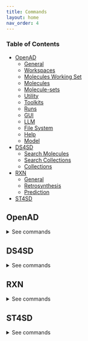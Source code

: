 ```yaml
---
title: Commands
layout: home
nav_order: 4
---
```


<!--

DO NOT EDIT
-----------
This file auto-generated.
To update it, consult instructions:
https://github.com/acceleratedscience/open-ad-toolkit/tree/main/docs

-->

### Table of Contents

- [OpenAD](#openad)
  - [General](#general)
  - [Workspaces](#workspaces)
  - [Molecules Working Set](#molecules-working-set)
  - [Molecules](#molecules)
  - [Molecule-sets](#molecule-sets)
  - [Utility](#utility)
  - [Toolkits](#toolkits)
  - [Runs](#runs)
  - [GUI](#gui)
  - [LLM](#llm)
  - [File System](#file-system)
  - [Help](#help)
  - [Model](#model)
- [DS4SD](#ds4sd)
  - [Search Molecules](#search-molecules)
  - [Search Collections](#search-collections)
  - [Collections](#collections)
- [RXN](#rxn)
  - [General](#general-1)
  - [Retrosynthesis](#retrosynthesis)
  - [Prediction](#prediction)
- [ST4SD](#st4sd)

## OpenAD

<details markdown="block">
<summary>See commands</summary>

### General

`openad`{: .cmd }
Display the openad splash screen. <br><br>

`get status`{: .cmd }
Display the currently selected workspace and toolkit. <br><br>

`display history`{: .cmd }
Display the last 30 commands run in your current workspace. <br><br>

`clear sessions`{: .cmd }
Clear any other sessions that may be running. <br><br>

<br>

### Workspaces

`set workspace <workspace_name>`{: .cmd }
Change the current workspace. <br><br>

`get workspace [ <workspace_name> ]`{: .cmd }
Display details a workspace. When no workspace name is passed, details of your current workspace are displayed. <br><br>

`create workspace <workspace_name> [ description('<description>') on path '<path>' ]`{: .cmd }
Create a new workspace with an optional description and path. <br><br>

`remove workspace <workspace_name>`{: .cmd }
Remove a workspace from your registry. Note that this doesn't remove the workspace's directory. <br><br>

`list workspaces`{: .cmd }
Lists all your workspaces. <br><br>

<br>

### Molecules Working Set

`add mol|molecule <name> | <smiles> | <inchi> | <inchikey> | <cid> [ as '<name>' ] [ basic ] [ force ]`{: .cmd }
This command is how you add a molecule to a current working list of molecules in memory. When adding a molecule by name, this name will become the molecule's identifying string. <br>

It will take any molecules identifier from the following categories: <br> -`smiles ` <br> -`name or synonym` <br> -`smiles` <br> -`inchi` <br> -`inchikey ` <br> -`cid ` <br>

Options : <br> - `as <name> `: if the `as '<name>'` not used the molecule the molecule identfier will be used for the molecules name. if the `as '<name>'` not used the molecule the molecule identfier will be used for the molecules name. <br>
You can set or override an name later for any molecule with the `rename molecule` command. <br> - `basic` Creates a molecule that does not have its properties and synonyms populated with pubchem data, this feature is only valid with a SMILES molecule identifier <br> - `force`: The `force` option allows you to ovveride the confirmation that you wish to add a molecule. <br>

You can use the 'mol' shorthand instead of 'molecule'. <br>

You can specify any molecule by SMILES or InChI, and PubChem classified molecules also by name, InChIKey or their PubChem CID. <br>
A molecule identifier can be in single quotes or defined with unquoted text. If you have spaces in your molecule identifier e.g. a name, then you must user a single quoted string <br>

If you use the name of a molecule, the tool will do a caseless search of the names and synonyms first in current working list, then on pubchem. <br>

Examples of how to add a molecule to your working list: <br>

-   Add a molecule by name: <br>
    `add molecule aspirin` <br>
    or with single quotes <br>
    `display molecule 'Aspirin 325 mg'` <br>

-   Add a molecule by name and force through the acknowledgement to add it: <br>
    `add molecule aspirin force` <br>

-   Add a molecule by SMILES: <br>
    `add molecule CC(=O)OC1=CC=CC=C1C(=O)O` <br>

-   Add a molecule by SMILES without populated pubchem properties: <br>
    `add molecule CC(=O)OC1=CC=CC=C1C(=O)O basic ` <br>

-   Add a molecule by CID: <br>
    `add mol 2244` <br>

-   Add a molecule by InChI: <br>
    `add mol InChI=1S/C9H8O4/c1-6(10)13-8-5-3-2-4-7(8)9(11)12/h2-5H,1H3,(H,11,12)` <br>
    or with single quotes <br>
    `add mol 'InChI=1S/C9H8O4/c1-6(10)13-8-5-3-2-4-7(8)9(11)12/h2-5H,1H3,(H,11,12)'` <br>

-   Add a molecule by InChIKey: <br>
    `add mol BSYNRYMUTXBXSQ-UHFFFAOYSA-N` <br>

-   Add a molecule by InChIKey nd set its name to "mymol": <br>
    `add mol BSYNRYMUTXBXSQ-UHFFFAOYSA-N as 'mymol' ` <br>

-   Add a molecule by SMILES nd set its name to "mymol" and not prepopulate values from pubchem: <br>
    `add mol CC(=O)OC1=CC=CC=C1C(=O)O as 'mymol' basic ` <br><br>

`display sources <name> | <smiles> | <inchi> | <inchikey> | <cid>`{: .cmd }
Display the sources of a molecule's properties, attributing back to how they were calculated or sourced. <br>

If the requested molecule exists in your current working list, that version will be used. <br>

You can specify any molecule by SMILES or InChI, and PubChem classified molecules also by name, InChIKey or their PubChem CID. <br>
A molecule identifier can be in single quotes or defined with unquoted text. If you have spaces in your molecule identifier e.g. a name, then you must user a single quoted string <br>

If you use the name of a molecule, the tool will do a caseless search of the names and synonyms first in current working list, then on pubchem. <br><br>

`rename molecule <molecule_identifer_string> as <molecule_name>`{: .cmd }
Rename a molecule in the current working list. <br>

{MOL_SHORTHAND} <br>

Example: <br>
Let's say you've added a molecule "CC(=O)OC1=CC=CC=C1C(=O)O" to your current working list of molecules, you can then rename it as such: <br>
`rename molecule CC(=O)OC1=CC=CC=C1C(=O)O as Aspirin` <br><br>

`export molecule <name> | <smiles> | <inchi> | <inchikey> | <cid> [ as file ]`{: .cmd }
When run inside a jupyter lab notebook, this will return a dictionary of the molecule's properties. When run from the command line, or when `as file` is set, the molecule will be saved to your workspace as a JSON file, named after the molecule's identifying string. <br>
If the molecule is in your current working list it will be retrieved from there, if the molecule is not there pubchem will be called to retrieve the molecule. <br>

You can use the 'mol' shorthand instead of 'molecule'. <br>

If the requested molecule exists in your current working list, that version will be used. <br>

If you use the name of a molecule, the tool will do a caseless search of the names and synonyms first in current working list, then on pubchem. <br>

Examples <br>

-   `export molecule aspirin` <br>
-   `export molecule aspirin as file` <br><br>

`remove mol|molecule <name> | <smiles> | <inchi> | <inchikey> | <cid> [ force ]`{: .cmd }
Remove a molecule from the current working list based on a given molecule identifier. <br>

{MOL_SHORTHAND} <br>

Examples: <br>

-   Remove a molecule by name: <br>
    `remove molecule Aspirin` <br>

-   Remove a molecule by SMILES: <br>
    `remove molecule CC(=O)OC1=CC=CC=C1C(=O)O` <br>

-   Remove a molecule by InChIKey: <br>
    `remove mol  BSYNRYMUTXBXSQ-UHFFFAOYSA-N` <br>

-   Remove a molecule by InChI: <br>
    `remove mol  InChI='1S/C9H8O4/c1-6(10)13-8-5-3-2-4-7(8)9(11)12/h2-5H,1H3,(H,11,12)'` <br>

-   Remove a molecule by CID: <br>
    `remove mol 2244` <br><br>

`list molecules`{: .cmd }
List all molecules in the current working list. <br><br>

`show mols|molecules`{: .cmd }
Display the current working list of molecules in the GUI. <br><br>

`enrich molecules with analysis`{: .cmd }
This command Enriches every molecule in your current working list of molecules with the analysis results. This assumes that molecules in the current working list was the input or result for the analysis. <br>

            This command currently covers results from the following Analysis commands: <br>
            - RXN Toolkit `predict Reaction` <br>
            - RXN Toolkit `predict retrosynthesis ` <br>
            - DS4SD Toolkit `search for patents containing molecule` <br>
            - DS4SD Toolkit `search for similiar molecules` <br>

            See the Deep Search toolkit  and RXN toolkit help for further assistance on these commands.  <br><br>

`clear analysis cache`{: .cmd }
this command clears the cache of analysis results for your current workspace. <br><br>

`clear molecules`{: .cmd }
This command clears the working list of molecules. <br><br>

`load molecules using file '<csv_or_sdf_filename>' [ merge with pubchem ] [append]`{: .cmd }
This command Loads molecules from a CSV or SDF file into the molecule working list. <br>

            Options: <br>
             - you can add `merge with pubchem` to the command to fill in missing properties of the molecule. <br>
             - you can append to the existing working set using the command <cmd> append </append>  <br>

             and example data set is as follows <br>

    cid      SMILES                                                                 chemical_name                    molecular weight    xlogp3     <br>

-------- --------------------------------------------------------------------- -------------------------------- ------------------ -------- <br>
114481 C(=O)(C(C(F)(F)F)(OC(C(C(F)(F)F)(F)F)(F)F)F)O propanoic acid 330.05 3.6 <br>
67821 C(=O)(C(C(C(C(C(C(C(C(F)(F)F)(F)F)(F)F)(F)F)(F)F)(F)F)(F)F)(F)F)O Perfluorononanoic acid 464.08 5.6 <br>
9554 C(=O)(C(C(C(C(C(C(C(F)(F)F)(F)F)(F)F)(F)F)(F)F)(F)F)(F)F)O Perfluorooctanoic acid 414.07 4.9 <br>
74483 C(C(C(C(C(F)(F)S(=O)(=O)O)(F)F)(F)F)(F)F)(C(C(C(F)(F)F)(F)F)(F)F)(F)F Perfluorooctane sulfonic acid 500.13 5 <br>
67734 C(C(C(C(F)(F)S(=O)(=O)O)(F)F)(F)F)(C(C(F)(F)F)(F)F)(F)F Perfluorohexanesulphonic acid 400.12 3.7 <br>
16760155 C(C(C(C(F)(F)S(=O)(=O)[O-])(F)F)(F)F)(C(C(F)(F)F)(F)F)(F)F 399.11 3.6 <br><br>

`load molecules using dataframe <dataframe> [ merge with pubchem ] [append]`{: .cmd }
" <br>
This command Load molecules into the molecule working list from a dataframe. <br>

            Options: <br>
             - you can add `merge with pubchem` to the command to fill in missing properties of the molecule. NOTE:  this will slow the process down <br>
             - you can append to the existing working set using the command <cmd> append </append>  <br>

            an example data set that is compatible is as follows <br>


    cid      SMILES                                                                 chemical_name                    molecular weight    xlogp3     <br>

-------- --------------------------------------------------------------------- -------------------------------- ------------------ -------- <br>
114481 C(=O)(C(C(F)(F)F)(OC(C(C(F)(F)F)(F)F)(F)F)F)O propanoic acid 330.05 3.6 <br>
67821 C(=O)(C(C(C(C(C(C(C(C(F)(F)F)(F)F)(F)F)(F)F)(F)F)(F)F)(F)F)(F)F)O Perfluorononanoic acid 464.08 5.6 <br>
9554 C(=O)(C(C(C(C(C(C(C(F)(F)F)(F)F)(F)F)(F)F)(F)F)(F)F)(F)F)O Perfluorooctanoic acid 414.07 4.9 <br>
74483 C(C(C(C(C(F)(F)S(=O)(=O)O)(F)F)(F)F)(F)F)(C(C(C(F)(F)F)(F)F)(F)F)(F)F Perfluorooctane sulfonic acid 500.13 5 <br>
67734 C(C(C(C(F)(F)S(=O)(=O)O)(F)F)(F)F)(C(C(F)(F)F)(F)F)(F)F Perfluorohexanesulphonic acid 400.12 3.7 <br>
16760155 C(C(C(C(F)(F)S(=O)(=O)[O-])(F)F)(F)F)(C(C(F)(F)F)(F)F)(F)F 399.11 3.6 <br><br>

`export molecules [ as <csv_filename> ]`{: .cmd }
This command exports the molecules in the current working list of molecules. <br>

When run inside a Notebook, this will return a dataframe. When run from the command line, the molecules will be saved to your workspace as a CSV file named "result\_#.csv". The rows will be numbered with the highest number representing the latest molecule that was added. <br><br>

<br>

### Molecules

`display molecule <name> | <smiles> | <inchi> | <inchikey> | <cid>`{: .cmd }
This command will display a molecule's identifiers, propoerties, synonyms and any Analysis results it has been enriched with. <br>
if the molecule exists in the current molecule workling list in memory the molecule will be retrieved from there if not pubchem will be checked to see if the molecule and its information is avialable there. <br>

You can use the 'mol' shorthand instead of 'molecule'. <br>

If the requested molecule exists in your current working list, that version will be used. <br>

You can specify any molecule by SMILES or InChI, and PubChem classified molecules also by name, InChIKey or their PubChem CID. <br>
A molecule identifier can be in single quotes or defined with unquoted text. If you have spaces in your molecule identifier e.g. a name, then you must user a single quoted string <br>

If you use the name of a molecule, the tool will do a caseless search of the names and synonyms first in current working list, then on pubchem. <br>

Examples: <br>

-   Display a molecule by name: <br>
    `display molecule Aspirin` <br>

-   Display a molecule by SMILES: <br>
    `display molecule CC(=O)OC1=CC=CC=C1C(=O)O` <br>

-   Display a molecule by InChI: <br>
    `display mol InChI=1S/C9H8O4/c1-6(10)13-8-5-3-2-4-7(8)9(11)12/h2-5H,1H3,(H,11,12)` <br>

-   Display a molecule by InChIKey string: <br>
    `display mol BSYNRYMUTXBXSQ-UHFFFAOYSA-N` <br>

-   Display a molecule by CID: <br>
    `display mol 2244` <br><br>

`@(<name> | <smiles> | <inchi> | <inchikey> | <cid>)>><molecule_property_name>`{: .cmd }
This command request the given property of a molecule, it will first try and retrieve the provided molecule from your working list of molecules, if it is not there it will will try and retrieve the molecule from pubchem. <br>

The `@` symbol should be followed by the molecule's name, SMILES, InChI, InChIKey or CID, then after the `>>` include one of the properties mentioned below. <br>

E.g. `@aspirin>>xlogp` <br>

You can specify any molecule by SMILES or InChI, and PubChem classified molecules also by name, InChIKey or their PubChem CID. <br>
A molecule identifier can be in single quotes or defined with unquoted text. If you have spaces in your molecule identifier e.g. a name, then you must user a single quoted string <br>

If you use the name of a molecule, the tool will do a caseless search of the names and synonyms first in current working list, then on pubchem. <br>

Examples of how to retrieve the value of a molecules property: <br>

-   Obtain the molecular weight of the molecule known as Aspirin. <br>
    `@aspirin>>molecular_weight` <br>

-   Obtain the canonical smiles string for a molecule known as Aspirin. <br>
    `@aspirin>>canonical_smiles` <br>

-   Obtain a molecules xlogp value using a SMILES string. <br>
    `@CC(=O)OC1=CC=CC=C1C(=O)O>>xlogp` <br>

Available properties: `atom_stereo_count`, `bond_stereo_count`, `canonical_smiles`, `charge`, `cid`, `complexity`, `conformer_count_3d`, `conformer_id_3d`, `conformer_model_rmsd_3d`, `conformer_rmsd_3d`, `coordinate_type`, `covalent_unit_count`, `defined_atom_stereo_count`, `defined_bond_stereo_count`, `effective_rotor_count_3d`, `exact_mass`, `feature_acceptor_count_3d`, `feature_anion_count_3d`, `feature_cation_count_3d`, `feature_count_3d`, `feature_donor_count_3d`, `feature_hydrophobe_count_3d`, `feature_ring_count_3d`, `h_bond_acceptor_count`, `h_bond_donor_count`, `heavy_atom_count`, `inchi`, `inchikey`, `isomeric_smiles`, `isotope_atom_count`, `iupac_name`, `mmff94_energy_3d`, `mmff94_partial_charges_3d`, `molecular_formula`, `molecular_weight`, `molecular_weight_exact`, `monoisotopic_mass`, `multipoles_3d`, `multipoles_3d`, `pharmacophore_features_3d`, `pharmacophore_features_3d`, `rotatable_bond_count`, `sol`, `sol_classification`, `tpsa`, `undefined_atom_stereo_count`, `undefined_bond_stereo_count`, `volume_3d`, `x_steric_quadrupole_3d`, `xlogp`, `y_steric_quadrupole_3d`, `z_steric_quadrupole_3d` <br><br>

`show mol|molecule <name> | <smiles> | <inchi> | <inchikey> | <cid>`{: .cmd }
Inspect a molecule in the browser. If a molecule is not in the current Molecule Working set it will pull the result from Pubchem. <br>

{MOL_SHORTHAND} <br>

When you show a molecule by SMILES or InChI, we can display it immediately. When you show a molecule by name, InChIKey or PubChem CID, we need to first retrieve it from PubChem, which can take a few seconds. <br>

Examples: <br>

-   `show mol aspirin` <br>
-   `show mol CC(=O)OC1=CC=CC=C1C(=O)O` <br>
-   `show mol InChI=1S/C9H8O4/c1-6(10)13-8-5-3-2-4-7(8)9(11)12/h2-5H,1H3,(H,11,12)` <br>
-   `show mol 2244` <br><br>

<br>

### Molecule-sets

`save molecule-set as <molecule_set_name>`{: .cmd }
Save the current molecule workking list to a molecule-set in your workspace. <br>

Example: <br>
`save molset as my_working_set` <br><br>

`load molecule-set|molset <molecule-set_name>`{: .cmd }
Loads a molecule-set from your workspace, and replaces your current list of molecules with the molecules from the given molecule-set. <br>
Example: <br>
`load molset my_working_set` <br><br>

`merge molecule-set|molset <molecule-set_name> [merge only] [append only]`{: .cmd }
This command merges a molecule-set from your workspace into cour current working list of molecules in memory, and updates properties/Analysis in existing molecules or appends new molecules to the working list. <br>

Options: <br> - ` merge only` Only merges with existing molecules in list <br> - ` append only` Only append molecules not in list <br>
`merge molset my_working_set` <br><br>

`list molecule-sets`{: .cmd }
List all molecule sets in your workspace. <br><br>

`show molset|molecule-set '<molset_or_sdf_or_smi_path>' | using dataframe <dataframe>`{: .cmd }
Launch the molset viewer to visualize your molecule dataset. <br>

Examples: <br>

-   `show molset 'neurotransmitters.smol.json'` <br>
-   `show molset 'neurotransmitters.sdf'` <br>
-   `show molset 'neurotransmitters.smi'` <br>
-   `show molset my_dataframe` <br><br>

<br>

### Utility

`merge molecules data using dataframe <dataframe> [ merge with pubchem ]`{: .cmd }
This command merges molecules into the molecule working list from a dataframe. <br>

It takes files with the columns named: <br>

`subject or <cmd>smiles`: molecules similes string <br>
`property` : the property generation name <br>
`result` : the value of the property <br>

Sample input file <br>

subject property result <br>
-------------------------------------------------------------------- ------------------------- ----------- <br>
O=C(N)C(F)(OC(F)(F)C(F)(F)C(F)(F)F)C(F)(F)F molecular_weight 329.065 <br>
O=C(O)C(F)(NC(F)(F)C(F)(F)C(F)(F)F)C(F)(F)F molecular_weight 329.065 <br>
O=C(O)C(F)(OC(F)(F)C(F)(F)C)CF molecular_weight 240.099 <br>
O=C(O)C(F)(OC(O)(F)C(F)(F)C(F)(F)F)C(F)(F)F molecular_weight 328.058 <br>
O=C(O)C(F)(OC(Cl)(F)C(F)(F)C(F)(F)F)C(F)(F)F molecular_weight 346.504 <br>
O=C(O)C(F)(OC(F)(F)C(F)(O)C(F)(F)F)C(F)(F)F molecular_weight 328.058 <br>
O=C(O)C(F)(OC(F)(O)C(F)(F)C(F)(F)F)C(F)(F)F molecular_weight 328.058 <br>
O=C(O)C(F)(OC(F)(F)C(F)(Br)C(F)(F)F)C(F)(F)F molecular_weight 390.955 <br>
O=C(O)C(F)OC(O)(F)C(F)(F)C(F)(F)F molecular_weight 260.061 <br>

Example Command: <br>

merge molecules from a data frame called `new_props` <br>

-   ` merge molecules data using dataframe new_props` <br>

to perform the same load and merge with pubchem data simply add the `merge with pubchem` clause to the end of the command <br>

-   ` merge molecules data using dataframe new_props merge with pubchem` <br><br>

`display data '<filename.csv>'`{: .cmd }
Display data from a csv file. <br><br>

`-> result save [as '<filename.csv>']`{: .cmd }
Save table data to csv file. <br><br>

`-> result open`{: .cmd }
Explore table data in the browser. <br>
if you append `-d` to the end of the command `result open -d` display will result to data viewer. <br><br>

`-> result edit`{: .cmd }
Edit table data in the browser. <br>
if you append `-d` to the end of the command `result open -d` display will result to data viewer. <br><br>

`-> result copy`{: .cmd }
Copy table data to clipboard, formatted for spreadheet. <br><br>

`-> result display`{: .cmd }
Display the result in the CLI. <br>

        if you append `-d` to the end of the command `result open -d` display will result to data viewer. <br><br>

`-> result as dataframe`{: .cmd }
Return the result as dataframe (only for Jupyter Notebook) <br><br>

`edit config '<json_config_file>' [ schema '<schema_file>']`{: .cmd }
Edit any JSON file in your workspace directly from the CLI. If a schema is specified, it will be used for validation and documentation. <br><br>

<br>

### Toolkits

`ds4sd`{: .cmd }
Display the splash screen for the DS4SD toolkit. <br><br>

`rxn`{: .cmd }
Display the splash screen for the RXN toolkit. <br><br>

`st4sd`{: .cmd }
Display the splash screen for the ST4SD toolkit. <br><br>

`list toolkits`{: .cmd }
List all installed toolkits. To see all available toolkits, run `list all toolkits`. <br><br>

`list all toolkits`{: .cmd }
List all available toolkits. <br><br>

`add toolkit <toolkit_name>`{: .cmd }
Install a toolkit. <br><br>

`remove toolkit <toolkit_name>`{: .cmd }
Remove a toolkit from the registry. <br>

<b>Note:</b> This doesn't delete the toolkit code. If the toolkit is added again, a backup of the previous install is created in the toolkit directory at `~/.openad/toolkits`. <br><br>

`update toolkit <toolkit_name>`{: .cmd }
Update a toolkit with the latest version. It is recommended to do this on a regular basis. <br><br>

`update all toolkits`{: .cmd }
Update all installed toolkits with the latest version. Happens automatically whenever OpenAD is updated to a new version. <br><br>

`set context <toolkit_name> [ reset ]`{: .cmd }
Set your context to the chosen toolkit. By setting the context, the selected toolkit functions become available to you. The optional parameter `reset` can be used to reset your login information. <br><br>

`get context`{: .cmd }
Display the currently selected toolkit. <br><br>

`unset context`{: .cmd }
Exit your toolkit context. You will no longer have access to toolkit-specific functions. <br><br>

<br>

### Runs

`create run`{: .cmd }
Start recording a run. <br><br>

`remove run <run_name>`{: .cmd }
remove a run. <br><br>

`save run as <run_name>`{: .cmd }
Stop recording a run and save it. <br><br>

`run <run_name>`{: .cmd }
Execute a previously recorded run. This will execute every command and continue regardless of any failures. <br><br>

`list runs`{: .cmd }
List all runs saved in the current workspace. <br><br>

`display run <run_name>`{: .cmd }
Display the commands stored in a certain run. <br><br>

<br>

### GUI

`install gui`{: .cmd }
Install the OpenAD GUI (graphical user interface). <br>

The graphical user interface allows you to browse your workspace and visualize your datasets and molecules. <br><br>

`launch gui`{: .cmd }
Launch the OpenAD GUI (graphical user interface). <br><br>

`restart gui`{: .cmd }
Terminate and then restart the GUI server. <br><br>

`quit gui`{: .cmd }
Terminate the GUI server. <br><br>

<br>

### LLM

`tell me <how to do xyz>`{: .cmd }
Ask your AI assistant how to do anything in OpenAD. <br><br>

`set llm  <language_model_name>`{: .cmd }
Set the target language model name for the `tell me` command. <br><br>

`clear llm auth`{: .cmd }
Clear the language model's authentication file. <br><br>

<br>

### File System

`list files [ path ]`{: .cmd }
List al directories and files in your current workspace. <br><br>

`import from '<external_source_file>' to '<workspace_file>'`{: .cmd }
Import a file from outside OpenAD into your current workspace. <br><br>

`export from '<workspace_file>' to '<external_file>'`{: .cmd }
Export a file from your current workspace to anywhere on your hard drive. <br><br>

`copy file '<workspace_file>' to '<other_workspace_name>'`{: .cmd }
Export a file from your current workspace to another workspace. <br><br>

`remove '<filename>'`{: .cmd }
Remove a file from your current workspace. <br><br>

`open '<filename>'`{: .cmd }
Open a file or dataframe in an iframe <br>

Examples: <br>

-   `open 'base_molecules.sdf'` <br>
-   `open my_dataframe` <br><br>

<br>

### Help

`intro`{: .cmd }
Display an introduction to the OpenAD CLI. <br><br>

`docs`{: .cmd }
Open the documentation webpage. <br><br>

`?`{: .cmd }
List all available commands. <br><br>

`? ...<soft>   --> List all commands containing "..."</soft>`{: .cmd }
<br>

`... ?<soft>   --> List all commands starting with "..."</soft>`{: .cmd }
<br>

<br>

### Model

`model auth list`{: .cmd }
show authentication group mapping <br><br>

`model auth add group '<auth_group>'|<auth_group> with '<api_key>'`{: .cmd }
add an authentication group for model services to use <br><br>

`model auth remove group '<auth_group>' | <auth_group>`{: .cmd }
remove an authentication group <br><br>

`model auth add service '<service_name>'|,service_name> to group '<auth_group>'|<auth_group>`{: .cmd }
Attach an authentication group to a model service <br><br>

`model auth remove service '<service_name>'|<service_name>`{: .cmd }
Detatch an authentication group from a model service <br><br>

`model service status`{: .cmd }
Get the status of currently cataloged services <br><br>

`model service describe '<service_name>'|<service_name>`{: .cmd }
get the configuration of a service <br><br>

`model catalog list`{: .cmd }
get the list of currently cataloged services <br><br>

`uncatalog model service '<service_name>'|<service_name>`{: .cmd }
uncatalog a model service <br>

Example: <br>
`uncatalog model service 'gen'` <br><br>

`catalog model service from (remote) '<path> or <github> or <service_url>' as  '<service_name>'|<service_name>   USING (<parameter>=<value> <parameter>=<value>)`{: .cmd }
catalog a model service from a path or github or remotely from an existing OpenAD service. <br>
(USING) optional headers parameters for communication with service backend. <br>
If you are cataloging a service using a model defined in a directory, provide the absolute `<path>` of that directory in quotes. <br>

The following options require the `remote` option be declared. <br>

If you are cataloging a service using a model defined in github repository, provide the absolute `<github>` of that github directory quotes. <br>

If you are cataloging a remote service on a ip address and port provide the remote services ipaddress and port in quoted string e.g. `'0.0.0.0:8080'` <br>

`service_name`: this is the name of the service as you will define it for your usage. e.g `prop` short for properties. <br>

USING Parameters: <br>

If using a hosted service the following parameters must be supplied: <br> -`Inference-Service`: this is the name of the inference service that is hosted, it is a required parameter if cataloging a remote service. <br>
An authorization parameter is always required if cataloging a hosted service, either Auhtorisation group (`auth_group`) or Authorisation bearer_token/api_key (`Authorization`): <br> -`auth_group`: this is the name of an authorization group which contains the api_key linked to the service access. This can only be used if `Authorization` is not also defined. <br>
OR <br> -`Authorization`: this parameter is designed to be used when a `auth_group` is not defined. <br>

Example: <br>

Skypilot Deployment <br> -`catalog model service from 'git@github.com:acceleratedscience/generation_inference_service.git' as 'gen'` <br>

Service using a authentication group <br> -`catalog model service from remote '<service_url>' as  molf  USING (Inference-Service=molformer  )` <br>
` model auth add service 'molf' to group 'default'` <br>

Single Authorisation Service <br> -`openad catalog model service from remote '<service_URL>' as 'gen' USING (Inference-Service=generation Authorization='<api_key>')` <br>

Catalog a remote service shared with you: <br> -`catalog model service from remote 'http://54.235.3.243:30001' as gen` <br><br>

`model service up '<service_name>'|<service_name> [no_gpu]}`{: .cmd }
launches a cataloged model service when it was cataloged as a self managed service from a directory or github repository. <br>
If you do not want to launch a service with GPU you should specify `no_gpu` at the end of the command. <br>
Examples: <br>

-`model service up gen` <br>

-`model service up 'gen'` <br>

-`model service up gen no_gpu` <br><br>

`model service local up '<service_name>'|<service_name>`{: .cmd }
Launches a model service locally. <br>

            Example: <br>
              ` model service local up gen` <br><br>

`model service down '<service_name>'|<service_name>`{: .cmd }
Bring down a model service <br>
Examples: <br>

`model service down gen` <br>

`model service down 'gen'` <br><br>

<br>

</details>

## DS4SD

<details markdown="block">
<summary>See commands</summary>

### Search Molecules

`search for similar molecules to '<smiles>' [ save as '<filename.csv>' ]`{: .cmd }
Search for molecules that are similar to the provided molecule or molecule substructure as provided in the `<smiles_string>`. <br>

Use the `save as` clause to save the results as a csv file in your current workspace. <br>

Example: <br>
`search for similar molecules to 'C1(C(=C)C([O-])C1C)=O'` <br><br>

`search for molecules in patents from list ['<patent1>', '<patent2>', ...] | dataframe <dataframe_name> | file '<filename.csv>' [ save as '<filename.csv>' ]`{: .cmd }
Search for molecules mentioned in a defined list of patents. When sourcing patents from a CSV or DataFrame, there must be column named "PATENT ID" or "patent id". <br>

Use the `save as` clause to save the results as a csv file in your current workspace. <br>

Example: <br>
`search for molecules in patents from list ['CN108473493B','US20190023713A1']` <br><br>

`search for patents containing molecule '<smiles>' | '<inchi>' | '<inchikey>' [ save as '<filename.csv>' ]`{: .cmd }
Search for mentions of a specified molecules in registered patents. The queried molecule can be described as a SMILES string, InChI or InChiKey. <br>

Use the `save as` clause to save the results as a csv file in your current workspace. <br>

Example: <br>
`search for patents containing molecule 'CC(C)(c1ccccn1)C(CC(=O)O)Nc1nc(-c2c[nH]c3ncc(Cl)cc23)c(C#N)cc1F'` <br><br>

`search for substructure instances of '<smiles>' [ save as '<filename.csv>' ]`{: .cmd }
Search for molecules by substructure, as defined by the `<smiles_string>`. <br>

Use the `save as` clause to save the results as a csv file in your current workspace. <br>

Example: <br>
`search for substructure instances of 'C1(C(=C)C([O-])C1C)=O' save as 'my_mol'` <br><br>

<br>

### Search Collections

`search collection '<collection_name_or_key>' for '<search_string>' [ using (page_size=<int> system_id=<system_id> edit_distance=<integer> display_first=<integer>) ] show (data | docs) [ estimate only | return as data | save as '<filename.csv>' ]`{: .cmd }
Performs a document search of the Deep Search repository based on a given collection. The required `using` clause specifies the collection to search. Use `estimate only` to return only the potential number of hits. <br>

Parameters: <br>

-   `<collection_name_or_key>` The name or index key for a collection. Use the command `display all collections` to list available collections. <br>
-   `<search_string>` The search string for the search. <br>

The `<search_string>` supports elastic search string query syntax: <br>

-   `+` Signifies AND operation. <br>
-   `|` Signifies OR operation. <br>
-   `-` Negates a single token. <br>
-   `\"` Wraps a number of tokens to signify a phrase for searching. <br>
-   `*` At the end of a term -> signifies a prefix query <br>
-   `(` & `)` Signifies precedence <br>
-   `~N` After a word -> signifies edit distance (fuzziness) <br>
-   `~N` After a phrase -> signifies slop amount <br>

Options for the `using` clause: <br>

> **Note:** The `using` clause requires all enclosed parameters to be defined in the same order as listed below. <br>

-   `page_size=<integer>` Result pagination, the default is None. <br>
-   `system_id=<system_id>` System cluster id, the default is 'default'. <br>
-   `edit_distance=<integer>` (0-5) Sets the search word span criteria for key words for document searches, the default is 5. When set to 0, no snippets will be be returned. <br>
-   `display_first=<integer>` When set, the displayed result set will be truncated at the given number. <br>

Clauses: <br>

-   `show (data | docs)`: <br>
    -   `data` Display structured data from within the documents. <br>
    -   `docs` Display document context and preview snippet. <br>
        Both can be combined in a single command, e.g. `show (data docs)` <br>
-   `estimate only` Determine the potential number of hits. <br>
-   `return as data` For Notebook or API mode. Removes all styling from the Pandas DataFrame, ready for further processing. <br>

Examples: <br>

-   Look for documents that contain discussions on power conversion efficiency: <br>
    `search collection 'arxiv-abstract' for 'ide(\"power conversion efficiency\" OR PCE) AND organ*' using ( edit_distance=20 system_id=default) show (docs)` <br>

-   Search the PubChem archive for 'Ibuprofen' and display related molecules' data: <br>
    `search collection 'pubchem' for 'Ibuprofen' show (data)` <br>

-   Search for patents which mention a specific smiles molecule: <br>
    `search collection 'patent-uspto' for '\"smiles#ccc(coc(=o)cs)(c(=o)c(=o)cs)c(=o)c(=o)cs\"' show (data)` <br><br>

`display collection matches for '<search_string>' [ save as '<filename.csv>' ]`{: .cmd }
Search all collections for documents that contain a given Deep Search `<search_string>`. This is useful when narrowing down document collection(s) for subsequent search. You can use the `<index_key>` from the returned table in your next search. <br>

Use the `save as` clause to save the results as a csv file in your current workspace. <br>

Example: <br>
`display collection matches for 'Ibuprofen'` <br><br>

<br>

### Collections

`display collections in domains from list <list_of_domains> [ save as '<filename.csv>' ]`{: .cmd }
Display collections that belong to the listed domains. <br>

Use the `save as` clause to save the results as a csv file in your current workspace. <br>

Use the command `display all collections` to find available domains. <br>

Example: <br>
`display collections in domains from list ['Scientific Literature']` <br><br>

`display all collections [ save as '<filename.csv>' ]`{: .cmd }
Display all available collections in Deep Search. <br>

Use the `save as` clause to save the results as a csv file in your current workspace. <br><br>

`display collections for domain '<domain_name>'`{: .cmd }
Display the available collections in a given Deep Search domain. <br>

Use the command `display all collections` to find available domains. <br>

Example: <br>
`display collections for domain 'Business Insights'` <br><br>

`display collection details '<collection_name_or_key>'`{: .cmd }
Display the details for a specified collection. You can specify a collection by its name or key. <br>

Use the command `display all collections` to list available collections. <br>

Example: <br>
`display collection details 'Patents from USPTO'` <br><br>

<br>

</details>

## RXN

<details markdown="block">
<summary>See commands</summary>

### General

`interpret recipe '<recipe_paragraph>' | '<txt_filename>'`{: .cmd }
Build a ordered list of actions interpreted from a provided text-based recipe. The recipe can be provided as a string or as a text file from your current workspace. <br>

Examples: <br>

-   `interpret recipe 'my_recipe.txt'` <br>
-   `interpret recipe 'A solution of ((1S,2S)-1-{[(methoxymethyl-biphenyl-4-yl)-(2-pyridin-2-yl-cyclopropanecarbonyl)-amino]-methyl}-2-methyl-butyl)-carbamic acid tert-butyl ester (25 mg, 0.045 mmol) and dichloromethane (4 mL) was treated with a solution of HCl in dioxane (4 N, 0.5 mL) and the resulting reaction mixture was maintained at room temperature for 12 h. The reaction was then concentrated to dryness to afford (1R,2R)-2-pyridin-2-yl-cyclopropanecarboxylic acid ((2S,3S)-2-amino-3-methylpentyl)-(methoxymethyl-biphenyl-4-yl)-amide (18 mg, 95% yield) as a white solid.'` <br><br>

`list rxn models`{: .cmd }
Lists all RXN AI models currently available. <br><br>

<br>

### Retrosynthesis

`predict retrosynthesis '<smiles>' [ using (option1=<value> option2=<value>) ]`{: .cmd }
Perform a retrosynthesis route prediction on a molecule. <br>

> **Note:** The `using` clause requires all enclosed parameters to be defined in the same order as listed below. <br>

Optional Parameters that can be specified in the `using` clause: <br>

-   `availability_pricing_threshold=<int>` Maximum price in USD per g/ml of compounds. Default: no threshold. <br>
-   `available_smiles='<smiles>.<smiles>.<smiles>'` List of molecules available as precursors, delimited with a period. <br>
-   `exclude_smiles='<smiles>.<smiles>.<smiles>'` List of molecules to exlude from the set of precursors, delimited with a period. <br>
-   `exclude_substructures='<smiles>.<smiles>.<smiles>'` List of substructures to excludefrom the set of precursors, delimited with a period. <br>
-   `exclude_target_molecule=<boolean>` Excluded target molecule. The default is True <br>
-   `fap=<float>` Every retrosynthetic step is evaluated with the FAP, and is only retained when forward confidence is greater than the FAP value. The default is 0.6. <br>
-   `max_steps=<int>` The maximum number steps in the results. The default is 3. <br>
-   `nbeams=<int>` The maximum number of beams exploring the hypertree. The default is 10. <br>
-   `pruning_steps=<int>` The number of steps to prune a hypertree. The default is 2. <br>
-   `ai_model='<model_name>'` What model to use. Use the command `list rxn models` to list all available models. The default is '2020-07-01'. <br>

Example: <br>
`predict retrosynthesis 'BrCCc1cccc2c(Br)c3ccccc3cc12' using (max_steps=3)` <br><br>

<br>

### Prediction

`predict reaction in batch from dataframe <dataframe_name> | file '<filename.csv>' | list ['<smiles>.<smiles>','<smiles>.<smiles>'] [ using (ai_model='<ai_model>') ] [ use_saved ]`{: .cmd }
Run a batch of reaction predictions. The provided list of reactions can be specified as a DataFrame, a CSV file from your current workspace or a list of strings. When proving a DataFrame or CSV file, we will look for the "reactions" column. <br>

Reactions are defined by combining two SMILES strings delimited by a period. For example: `'BrBr.c1ccc2cc3ccccc3cc2c1'` <br>

Optional Parameters that can be specified in the `using` clause: <br>

-   `ai_model='<model_name>'` What model to use. Use the command `list rxn models` to list all available models. The default is '2020-07-01'. <br>

You can reuse previously generated results by appending the optional `use_saved` clause. This will reuse the results of a previously run command with the same parameters, if available. <br>

Examples: <br>

-   `predict reaction in batch from list ['BrBr.c1ccc2cc3ccccc3cc2c1CCO' , 'BrBr.c1ccc2cc3ccccc3cc2c1']` <br>
-   `predict reaction in batch from list ['BrBr.c1ccc2cc3ccccc3cc2c1CCO' , 'BrBr.c1ccc2cc3ccccc3cc2c1'] use_saved` <br><br>

`predict reaction '<smiles>.<smiles>' [ using (ai_model='<ai_model>') ] [ use_saved ]`{: .cmd }
Predict the reaction between two molecules. <br>

Reactions are defined by combining two SMILES strings delimited by a period. For example: `'BrBr.c1ccc2cc3ccccc3cc2c1'` <br>

Optional Parameters that can be specified in the `using` clause: <br>

-   `ai_model='<model_name>'` What model to use. Use the command `list rxn models` to list all available models. The default is '2020-07-01'. <br>

You can reuse previously generated results by appending the optional `use_saved` clause. This will reuse the results of a previously run command with the same parameters, if available. <br>

Examples: <br>

-   `predict reaction 'BrBr.c1ccc2cc3ccccc3cc2c1CCO'` <br>
-   `predict reaction 'BrBr.c1ccc2cc3ccccc3cc2c1CCO' use_saved` <br><br>

`predict reaction topn in batch from dataframe <dataframe_name> | file '<filename.csv>' | list ['<smiles>.<smiles>','<smiles>.<smiles>'] [ using (topn=<integer> ai_model='<ai_model>') ] [ use_saved ]`{: .cmd }
Run a batch of reaction predictions for topn. The provided list of reactions can be specified as a DataFrame, a CSV file from your current workspace or a list of strings. When proving a DataFrame or CSV file, we will look for the "reactions" column. <br>

Reactions are defined by combining two SMILES strings delimited by a period. For example: `'BrBr.c1ccc2cc3ccccc3cc2c1'` <br>

Optional Parameters that can be specified in the `using` clause: <br>

-   `ai_model='<model_name>'` What model to use. Use the command `list rxn models` to list all available models. The default is '2020-07-01'. <br>
-   `topn=<integer>` Defined the number of results being returned. The default value is 3. <br>

You can reuse previously generated results by appending the optional `use_saved` clause. This will reuse the results of a previously run command with the same parameters, if available. <br>

Examples: <br>

-   `predict reaction topn in batch from list ['BrBr.c1ccc2cc3ccccc3cc2c1CCO' , 'BrBr.c1ccc2cc3ccccc3cc2c1']` <br>
-   `predict reaction topn in batch from list ['BrBr.c1ccc2cc3ccccc3cc2c1CCO' , 'BrBr.c1ccc2cc3ccccc3cc2c1'] using (topn=6)` <br>
-   `predict reaction topn in batch from list ['BrBr.c1ccc2cc3ccccc3cc2c1CCO' , 'BrBr.c1ccc2cc3ccccc3cc2c1'] use_saved ` <br><br>

<br>

</details>

## ST4SD

<details markdown="block">
<summary>See commands</summary>

</details>
